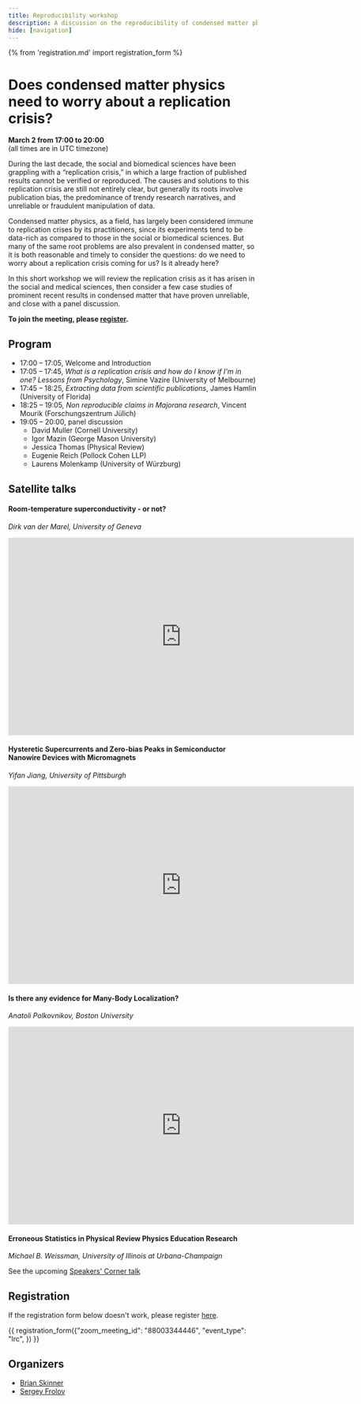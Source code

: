```yaml
---
title: Reproducibility workshop
description: A discussion on the reproducibility of condensed matter physics research.
hide: [navigation]
---
```

{% from 'registration.md' import registration_form %}
# Does condensed matter physics need to worry about a replication crisis?
**<time data-format="MMMM D" datetime="2023-03-02T17:00:00+00:00">March 2</time> from <time data-format="H:mm" datetime="2023-03-02T17:00:00+00:00">17:00</time> to <time data-format="H:mm" datetime="2023-03-02T20:00:00+00:00">20:00</time>**  
(all times are in <span class="timezone">UTC</span> timezone)

During the last decade, the social and biomedical sciences have been grappling with a “replication crisis,” in which a large fraction of published results cannot be verified or reproduced. The causes and solutions to this replication crisis are still not entirely clear, but generally its roots involve publication bias, the predominance of trendy research narratives, and unreliable or fraudulent manipulation of data.

Condensed matter physics, as a field, has largely been considered immune to replication crises by its practitioners, since its experiments tend to be data-rich as compared to those in the social or biomedical sciences. But many of the same root problems are also prevalent in condensed matter, so it is both reasonable and timely to consider the questions: do we need to worry about a replication crisis coming for us? Is it already here?

In this short workshop we will review the replication crisis as it has arisen in the social and medical sciences, then consider a few case studies of prominent recent results in condensed matter that have proven unreliable, and close with a panel discussion.

**To join the meeting, please [register](#registration).**

## Program

- <time data-format="H:mm" datetime="2023-03-02T17:00:00+00:00">17:00</time> – <time data-format="H:mm" datetime="2023-03-02T17:05:00+00:00">17:05</time>, Welcome and Introduction
- <time data-format="H:mm" datetime="2023-03-02T17:05:00+00:00">17:05</time> – <time data-format="H:mm" datetime="2023-03-02T17:45:00+00:00">17:45</time>, *What is a replication crisis and how do I know if I'm in one? Lessons from Psychology*, Simine Vazire (University of Melbourne)
- <time data-format="H:mm" datetime="2023-03-02T17:45:00+00:00">17:45</time> – <time data-format="H:mm" datetime="2023-03-02T18:25:00+00:00">18:25</time>, *Extracting data from scientific publications*, James Hamlin (University of Florida)
- <time data-format="H:mm" datetime="2023-03-02T18:25:00+00:00">18:25</time> – <time data-format="H:mm" datetime="2023-03-02T19:05:00+00:00">19:05</time>, *Non reproducible claims in Majorana research*, Vincent Mourik (Forschungszentrum Jülich)
- <time data-format="H:mm" datetime="2023-03-02T19:05:00+00:00">19:05</time> – <time data-format="H:mm" datetime="2023-03-02T20:00:00+00:00">20:00</time>, panel discussion
    - David Muller (Cornell University)
    - Igor Mazin (George Mason University)
    - Jessica Thomas (Physical Review)
    - Eugenie Reich (Pollock Cohen LLP)
    - Laurens Molenkamp (University of Würzburg)

## Satellite talks

#### Room-temperature superconductivity - or not?
_Dirk van der Marel, University of Geneva_

<iframe width="700" height="400" src="https://www.youtube-nocookie.com/embed/6CfNnG6hs3Q" frameborder="0" allow="accelerometer; autoplay; encrypted-media; gyroscope; picture-in-picture" allowfullscreen></iframe>

#### Hysteretic Supercurrents and Zero-bias Peaks in Semiconductor Nanowire Devices with Micromagnets
_Yifan Jiang, University of Pittsburgh_

<iframe width="700" height="400" src="https://www.youtube-nocookie.com/embed/v3hEEaChLpI" frameborder="0" allow="accelerometer; autoplay; encrypted-media; gyroscope; picture-in-picture" allowfullscreen></iframe>

#### Is there any evidence for Many-Body Localization?
_Anatoli Polkovnikov, Boston University_

<iframe width="700" height="400" src="https://www.youtube-nocookie.com/embed/Rl_Wb2DZyvI?start=2713" frameborder="0" allow="accelerometer; autoplay; encrypted-media; gyroscope; picture-in-picture" allowfullscreen></iframe>

#### Erroneous Statistics in Physical Review Physics Education Research
_Michael B. Weissman, University of Illinois at Urbana-Champaign_

See the upcoming [Speakers' Corner talk](/speakers-corner/#erroneous-statistics-in-physical-review-physics-education-research)

## Registration

If the registration form below doesn't work, please register [here](https://virtualscienceforum-org.zoom.us/meeting/register/tZwtd-qrqj8uHtK-w46yozHKnvjokUjWX9g7).

{{ registration_form({"zoom_meeting_id": "88003344446", "event_type": "lrc", }) }}


## Organizers

* [Brian Skinner](https://physics.osu.edu/people/skinner.352)
* [Sergey Frolov](https://www.physicsandastronomy.pitt.edu/people/sergey-frolov)

